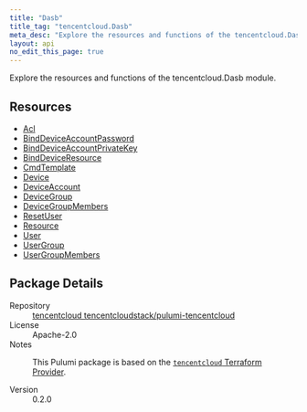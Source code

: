 ```yaml
---
title: "Dasb"
title_tag: "tencentcloud.Dasb"
meta_desc: "Explore the resources and functions of the tencentcloud.Dasb module."
layout: api
no_edit_this_page: true
---
```


<!-- WARNING: this file was generated by Pulumi Docs Generator. -->
<!-- Do not edit by hand unless you're certain you know what you are doing! -->

Explore the resources and functions of the tencentcloud.Dasb module.

<h2 id="resources">Resources</h2>
<ul class="api">
    <li><a href="acl/" title="Acl"><span class="api-symbol api-symbol--resource"></span>Acl</a></li>
    <li><a href="binddeviceaccountpassword/" title="BindDeviceAccountPassword"><span class="api-symbol api-symbol--resource"></span>BindDeviceAccountPassword</a></li>
    <li><a href="binddeviceaccountprivatekey/" title="BindDeviceAccountPrivateKey"><span class="api-symbol api-symbol--resource"></span>BindDeviceAccountPrivateKey</a></li>
    <li><a href="binddeviceresource/" title="BindDeviceResource"><span class="api-symbol api-symbol--resource"></span>BindDeviceResource</a></li>
    <li><a href="cmdtemplate/" title="CmdTemplate"><span class="api-symbol api-symbol--resource"></span>CmdTemplate</a></li>
    <li><a href="device/" title="Device"><span class="api-symbol api-symbol--resource"></span>Device</a></li>
    <li><a href="deviceaccount/" title="DeviceAccount"><span class="api-symbol api-symbol--resource"></span>DeviceAccount</a></li>
    <li><a href="devicegroup/" title="DeviceGroup"><span class="api-symbol api-symbol--resource"></span>DeviceGroup</a></li>
    <li><a href="devicegroupmembers/" title="DeviceGroupMembers"><span class="api-symbol api-symbol--resource"></span>DeviceGroupMembers</a></li>
    <li><a href="resetuser/" title="ResetUser"><span class="api-symbol api-symbol--resource"></span>ResetUser</a></li>
    <li><a href="resource/" title="Resource"><span class="api-symbol api-symbol--resource"></span>Resource</a></li>
    <li><a href="user/" title="User"><span class="api-symbol api-symbol--resource"></span>User</a></li>
    <li><a href="usergroup/" title="UserGroup"><span class="api-symbol api-symbol--resource"></span>UserGroup</a></li>
    <li><a href="usergroupmembers/" title="UserGroupMembers"><span class="api-symbol api-symbol--resource"></span>UserGroupMembers</a></li>
</ul>

<h2 id="package-details">Package Details</h2>
<dl class="package-details">
	<dt>Repository</dt>
	<dd><a href="https://github.com/tencentcloudstack/pulumi-tencentcloud">tencentcloud tencentcloudstack/pulumi-tencentcloud</a></dd>
	<dt>License</dt>
	<dd>Apache-2.0</dd>
	<dt>Notes</dt>
	<dd><p>This Pulumi package is based on the <a href="https://github.com/tencentcloudstack/terraform-provider-tencentcloud"><code>tencentcloud</code> Terraform Provider</a>.</p>
</dd>
	<dt>Version</dt>
	<dd>0.2.0</dd>
</dl>

